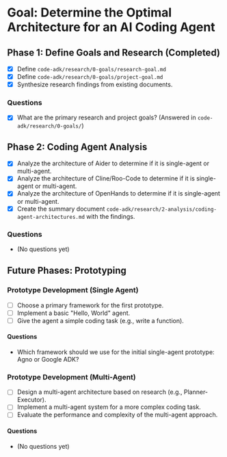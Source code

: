 # Goal: Determine the Optimal Architecture for an AI Coding Agent

## Phase 1: Define Goals and Research (Completed)

- [x] Define `code-adk/research/0-goals/research-goal.md`
- [x] Define `code-adk/research/0-goals/project-goal.md`
- [x] Synthesize research findings from existing documents.

### Questions
- [x] What are the primary research and project goals? (Answered in `code-adk/research/0-goals/`)

## Phase 2: Coding Agent Analysis

- [x] Analyze the architecture of Aider to determine if it is single-agent or multi-agent.
- [x] Analyze the architecture of Cline/Roo-Code to determine if it is single-agent or multi-agent.
- [x] Analyze the architecture of OpenHands to determine if it is single-agent or multi-agent.
- [x] Create the summary document `code-adk/research/2-analysis/coding-agent-architectures.md` with the findings.

### Questions
- (No questions yet)

## Future Phases: Prototyping

### Prototype Development (Single Agent)
- [ ] Choose a primary framework for the first prototype.
- [ ] Implement a basic "Hello, World" agent.
- [ ] Give the agent a simple coding task (e.g., write a function).

#### Questions
- Which framework should we use for the initial single-agent prototype: Agno or Google ADK?

### Prototype Development (Multi-Agent)
- [ ] Design a multi-agent architecture based on research (e.g., Planner-Executor).
- [ ] Implement a multi-agent system for a more complex coding task.
- [ ] Evaluate the performance and complexity of the multi-agent approach.

#### Questions
- (No questions yet)